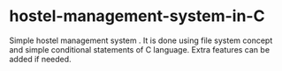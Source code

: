 # hostel-management-system-in-C

Simple hostel management system .
It is done using file system concept and simple conditional statements of C language.
Extra features can be added if needed.
